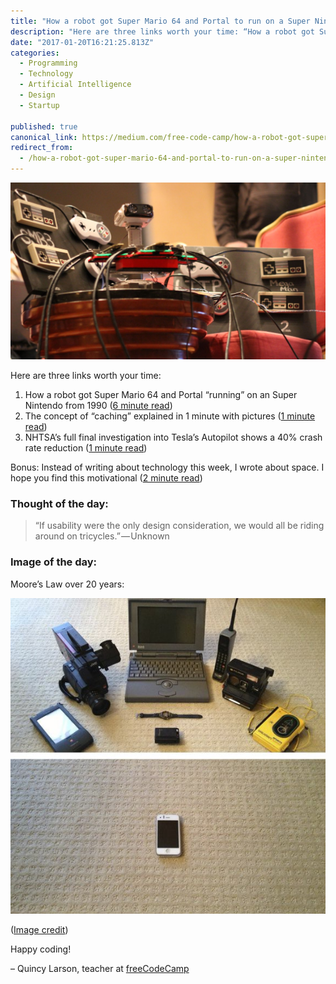 ```yaml
---
title: "How a robot got Super Mario 64 and Portal to run on a Super Nintendo from 1990"
description: "Here are three links worth your time: “How a robot got Super Mario 64 and Portal to run on a Super Nintendo from 1990” is published by Quincy Larson in freeCodeCamp.org"
date: "2017-01-20T16:21:25.813Z"
categories: 
  - Programming
  - Technology
  - Artificial Intelligence
  - Design
  - Startup

published: true
canonical_link: https://medium.com/free-code-camp/how-a-robot-got-super-mario-64-and-portal-to-run-on-a-super-nintendo-from-1990-34b7ee132f83
redirect_from:
  - /how-a-robot-got-super-mario-64-and-portal-to-run-on-a-super-nintendo-from-1990-34b7ee132f83
---
```


![](./asset-1.jpeg)

Here are three links worth your time:

1.  How a robot got Super Mario 64 and Portal “running” on an Super Nintendo from 1990 ([6 minute read](http://bit.ly/2jV5g7o))
2.  The concept of “caching” explained in 1 minute with pictures ([1 minute read](https://cachingexplained.com/))
3.  NHTSA’s full final investigation into Tesla’s Autopilot shows a 40% crash rate reduction ([1 minute read](http://tcrn.ch/2iJLYVH))

Bonus: Instead of writing about technology this week, I wrote about space. I hope you find this motivational ([2 minute read](http://bit.ly/2jV3u5V))

### Thought of the day:

> “If usability were the only design consideration, we would all be riding around on tricycles.” — Unknown

### Image of the day:

Moore’s Law over 20 years:

![](./asset-2.jpeg)

([Image credit](http://imgur.com/nuUGHaY))

Happy coding!

– Quincy Larson, teacher at [freeCodeCamp](http://bit.ly/2j7Q1dN)
